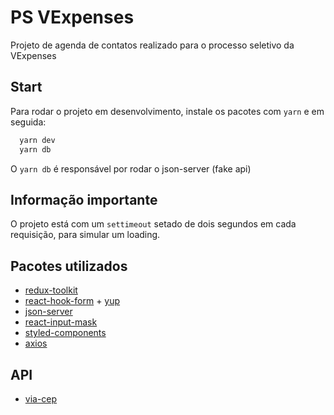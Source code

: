 # PS VExpenses

Projeto de agenda de contatos realizado para o processo seletivo da VExpenses

## Start

Para rodar o projeto em desenvolvimento, instale os pacotes com `yarn` e em seguida:

```bash
  yarn dev
  yarn db
```

O `yarn db` é responsável por rodar o json-server (fake api)

## Informação importante

O projeto está com um `settimeout` setado de dois segundos em cada requisição, para simular um loading.

## Pacotes utilizados

- [redux-toolkit](https://redux-toolkit.js.org/)
- [react-hook-form](https://react-hook-form.com/) + [yup](https://github.com/jquense/yup)
- [json-server](https://github.com/typicode/json-server)
- [react-input-mask](https://github.com/sanniassin/react-input-mask)
- [styled-components](https://styled-components.com/)
- [axios](https://axios-http.com/ptbr/docs/intro)

## API

- [via-cep](https://viacep.com.br/)
